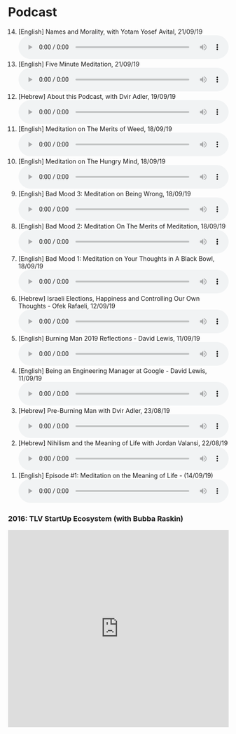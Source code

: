 <!-- https://zencastr.com/ -->
<style>
	audio { width: 100%; }
</style>
# Podcast 


<ol reversed>

<li> [English] Names and Morality, with Yotam Yosef Avital, 21/09/19 <audio controls><source src="audio/2019_09_21_names_and_morality_with_yotam_yosef_avital.mp3" type="audio/mp3"></audio></li>

<li> [English] Five Minute Meditation, 21/09/19 <audio controls><source src="audio/2019_09_20_5_minutes_meditation.mp3" type="audio/mp3"></audio></li>

<li> [Hebrew] About this Podcast, with Dvir Adler, 19/09/19 <audio controls><source src="audio/2019_09_19_about_this_podcast_with_dvir_adler.mp3" type="audio/mp3"></audio></li>

<li> [English] Meditation on The Merits of Weed, 18/09/19 <audio controls><source src="audio/meditation on the merits of weed.mp3" type="audio/mp3"></audio></li>
<li> [English] Meditation on The Hungry Mind, 18/09/19 <audio controls><source src="audio/2019_09_18_food_meditation_and_dieting.mp3" type="audio/mp3"></audio>
</li>
<li> [English] Bad Mood 3: Meditation on Being Wrong, 18/09/19 <audio controls><source src="audio/2019_09_18_bad_mood_meditation3.mp3" type="audio/mp3"></audio>
</li>
<li> [English] Bad Mood 2: Meditation On The Merits of Meditation, 18/09/19 <audio controls><source src="audio/2019_09_18_bad_mood_meditation-2_on_meditation.mp3" type="audio/mp3"></audio>
</li>
<li> [English] Bad Mood 1: Meditation on Your Thoughts in A Black Bowl, 18/09/19 <audio controls><source src="audio/2019_09_18_bad_mood_meditation-1.mp3" type="audio/mp3"></audio>
</li>
<li> [Hebrew] Israeli Elections, Happiness and Controlling Our Own Thoughts - Ofek Rafaeli, 12/09/19 <audio controls><source src="audio/ofek1_12_9_19.mp3" type="audio/mp3"></audio>
</li>
<li> [English] Burning Man 2019 Reflections - David Lewis, 11/09/19 <audio controls><source src="audio/burning_man_reflections_david_lewis.mp3" type="audio/mp3"></audio>
</li>
<li> [English] Being an Engineering Manager at Google - David Lewis, 11/09/19 <audio controls><source src="audio/engineer_manager_at_google_david_lewis.mp3" type="audio/mp3"></audio>
</li>
<li> [Hebrew] Pre-Burning Man with Dvir Adler, 23/08/19 <audio controls><source src="audio/burning_man_reflections_david_lewis.mp3" type="audio/mp3"></audio>
</li>
<li> [Hebrew] Nihilism and the Meaning of Life with Jordan Valansi, 22/08/19 <audio controls><source src="audio/mannys_jordan.mp3" type="audio/mp3"></audio>
</li>
<li> [English] Episode #1: Meditation on the Meaning of Life - (14/09/19) <audio controls><source src="audio/20190914_meaning_of_life.mp3" type="audio/mp3"></audio>
</li>
</ol>

### 2016: TLV StartUp Ecosystem (with Bubba Raskin)

<iframe width="100%" height="450" scrolling="no" frameborder="no" src="https://w.soundcloud.com/player/?url=https%3A//api.soundcloud.com/playlists/190833437&amp;auto_play=false&amp;hide_related=false&amp;show_comments=true&amp;show_user=true&amp;show_reposts=false&amp;visual=true"></iframe>
